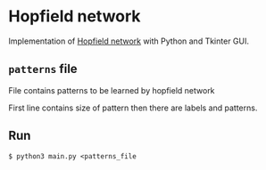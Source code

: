 # Hopfield network

Implementation of [Hopfield network](https://en.wikipedia.org/wiki/Hopfield_network) with Python and Tkinter GUI.

## `patterns` file
File contains patterns to be learned by hopfield network

First line contains size of pattern then there are labels and patterns.

## Run
`$ python3 main.py <patterns_file`
